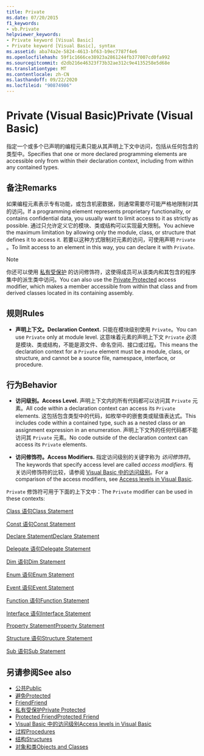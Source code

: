 ```yaml
---
title: Private
ms.date: 07/20/2015
f1_keywords:
- vb.Private
helpviewer_keywords:
- Private keyword [Visual Basic]
- Private keyword [Visual Basic], syntax
ms.assetid: aba74a2e-5824-4613-bf63-b9ec7787f4e6
ms.openlocfilehash: 59f1c1666ce38923a2861244fb377007cd0fa992
ms.sourcegitcommit: d2db216e46323f73b32ae312c9e4135258e5d68e
ms.translationtype: MT
ms.contentlocale: zh-CN
ms.lasthandoff: 09/22/2020
ms.locfileid: "90874986"
---
```

# <a name="private-visual-basic"></a><span data-ttu-id="7d983-102">Private (Visual Basic)</span><span class="sxs-lookup"><span data-stu-id="7d983-102">Private (Visual Basic)</span></span>

<span data-ttu-id="7d983-103">指定一个或多个已声明的编程元素只能从其声明上下文中访问，包括从任何包含的类型中。</span><span class="sxs-lookup"><span data-stu-id="7d983-103">Specifies that one or more declared programming elements are accessible only from within their declaration context, including from within any contained types.</span></span>  
  
## <a name="remarks"></a><span data-ttu-id="7d983-104">备注</span><span class="sxs-lookup"><span data-stu-id="7d983-104">Remarks</span></span>  

 <span data-ttu-id="7d983-105">如果编程元素表示专有功能，或包含机密数据，则通常需要尽可能严格地限制对其的访问。</span><span class="sxs-lookup"><span data-stu-id="7d983-105">If a programming element represents proprietary functionality, or contains confidential data, you usually want to limit access to it as strictly as possible.</span></span> <span data-ttu-id="7d983-106">通过只允许定义它的模块、类或结构可以实现最大限制。</span><span class="sxs-lookup"><span data-stu-id="7d983-106">You achieve the maximum limitation by allowing only the module, class, or structure that defines it to access it.</span></span> <span data-ttu-id="7d983-107">若要以这种方式限制对元素的访问，可使用声明 `Private` 。</span><span class="sxs-lookup"><span data-stu-id="7d983-107">To limit access to an element in this way, you can declare it with `Private`.</span></span>  

> [!NOTE]
> <span data-ttu-id="7d983-108">你还可以使用 [私有受保护](private-protected.md) 的访问修饰符，这使得成员可从该类内和其包含的程序集中的派生类中访问。</span><span class="sxs-lookup"><span data-stu-id="7d983-108">You can also use the [Private Protected](private-protected.md) access modifier, which makes a member accessible from within that class and from derived classes located in its containing assembly.</span></span>

## <a name="rules"></a><span data-ttu-id="7d983-109">规则</span><span class="sxs-lookup"><span data-stu-id="7d983-109">Rules</span></span>  

- <span data-ttu-id="7d983-110">**声明上下文。**</span><span class="sxs-lookup"><span data-stu-id="7d983-110">**Declaration Context.**</span></span> <span data-ttu-id="7d983-111">只能在模块级别使用 `Private`。</span><span class="sxs-lookup"><span data-stu-id="7d983-111">You can use `Private` only at module level.</span></span> <span data-ttu-id="7d983-112">这意味着元素的声明上下文 `Private` 必须是模块、类或结构，不能是源文件、命名空间、接口或过程。</span><span class="sxs-lookup"><span data-stu-id="7d983-112">This means the declaration context for a `Private` element must be a module, class, or structure, and cannot be a source file, namespace, interface, or procedure.</span></span>  
  
## <a name="behavior"></a><span data-ttu-id="7d983-113">行为</span><span class="sxs-lookup"><span data-stu-id="7d983-113">Behavior</span></span>  
  
- <span data-ttu-id="7d983-114">**访问级别。**</span><span class="sxs-lookup"><span data-stu-id="7d983-114">**Access Level.**</span></span> <span data-ttu-id="7d983-115">声明上下文内的所有代码都可以访问其 `Private` 元素。</span><span class="sxs-lookup"><span data-stu-id="7d983-115">All code within a declaration context can access its `Private` elements.</span></span> <span data-ttu-id="7d983-116">这包括包含类型中的代码，如枚举中的嵌套类或赋值表达式。</span><span class="sxs-lookup"><span data-stu-id="7d983-116">This includes code within a contained type, such as a nested class or an assignment expression in an enumeration.</span></span> <span data-ttu-id="7d983-117">声明上下文外的任何代码都不能访问其 `Private` 元素。</span><span class="sxs-lookup"><span data-stu-id="7d983-117">No code outside of the declaration context can access its `Private` elements.</span></span>  
  
- <span data-ttu-id="7d983-118">**访问修饰符。**</span><span class="sxs-lookup"><span data-stu-id="7d983-118">**Access Modifiers.**</span></span> <span data-ttu-id="7d983-119">指定访问级别的关键字称为 *访问修饰符*。</span><span class="sxs-lookup"><span data-stu-id="7d983-119">The keywords that specify access level are called *access modifiers*.</span></span> <span data-ttu-id="7d983-120">有关访问修饰符的比较，请参阅 [Visual Basic 中的访问级别](../../programming-guide/language-features/declared-elements/access-levels.md)。</span><span class="sxs-lookup"><span data-stu-id="7d983-120">For a comparison of the access modifiers, see [Access levels in Visual Basic](../../programming-guide/language-features/declared-elements/access-levels.md).</span></span>  
  
 <span data-ttu-id="7d983-121">`Private` 修饰符可用于下面的上下文中：</span><span class="sxs-lookup"><span data-stu-id="7d983-121">The `Private` modifier can be used in these contexts:</span></span>  
  
 [<span data-ttu-id="7d983-122">Class 语句</span><span class="sxs-lookup"><span data-stu-id="7d983-122">Class Statement</span></span>](../statements/class-statement.md)  
  
 [<span data-ttu-id="7d983-123">Const 语句</span><span class="sxs-lookup"><span data-stu-id="7d983-123">Const Statement</span></span>](../statements/const-statement.md)  
  
 [<span data-ttu-id="7d983-124">Declare Statement</span><span class="sxs-lookup"><span data-stu-id="7d983-124">Declare Statement</span></span>](../statements/declare-statement.md)  
  
 [<span data-ttu-id="7d983-125">Delegate 语句</span><span class="sxs-lookup"><span data-stu-id="7d983-125">Delegate Statement</span></span>](../statements/delegate-statement.md)  
  
 [<span data-ttu-id="7d983-126">Dim 语句</span><span class="sxs-lookup"><span data-stu-id="7d983-126">Dim Statement</span></span>](../statements/dim-statement.md)  
  
 [<span data-ttu-id="7d983-127">Enum 语句</span><span class="sxs-lookup"><span data-stu-id="7d983-127">Enum Statement</span></span>](../statements/enum-statement.md)  
  
 [<span data-ttu-id="7d983-128">Event 语句</span><span class="sxs-lookup"><span data-stu-id="7d983-128">Event Statement</span></span>](../statements/event-statement.md)  
  
 [<span data-ttu-id="7d983-129">Function 语句</span><span class="sxs-lookup"><span data-stu-id="7d983-129">Function Statement</span></span>](../statements/function-statement.md)  
  
 [<span data-ttu-id="7d983-130">Interface 语句</span><span class="sxs-lookup"><span data-stu-id="7d983-130">Interface Statement</span></span>](../statements/interface-statement.md)  
  
 [<span data-ttu-id="7d983-131">Property Statement</span><span class="sxs-lookup"><span data-stu-id="7d983-131">Property Statement</span></span>](../statements/property-statement.md)  
  
 [<span data-ttu-id="7d983-132">Structure 语句</span><span class="sxs-lookup"><span data-stu-id="7d983-132">Structure Statement</span></span>](../statements/structure-statement.md)  
  
 [<span data-ttu-id="7d983-133">Sub 语句</span><span class="sxs-lookup"><span data-stu-id="7d983-133">Sub Statement</span></span>](../statements/sub-statement.md)  
  
## <a name="see-also"></a><span data-ttu-id="7d983-134">另请参阅</span><span class="sxs-lookup"><span data-stu-id="7d983-134">See also</span></span>

- [<span data-ttu-id="7d983-135">公共</span><span class="sxs-lookup"><span data-stu-id="7d983-135">Public</span></span>](public.md)
- [<span data-ttu-id="7d983-136">避免</span><span class="sxs-lookup"><span data-stu-id="7d983-136">Protected</span></span>](protected.md)
- [<span data-ttu-id="7d983-137">Friend</span><span class="sxs-lookup"><span data-stu-id="7d983-137">Friend</span></span>](friend.md)
- [<span data-ttu-id="7d983-138">私有受保护</span><span class="sxs-lookup"><span data-stu-id="7d983-138">Private Protected</span></span>](./private-protected.md)
- [<span data-ttu-id="7d983-139">Protected Friend</span><span class="sxs-lookup"><span data-stu-id="7d983-139">Protected Friend</span></span>](./protected-friend.md)
- [<span data-ttu-id="7d983-140">Visual Basic 中的访问级别</span><span class="sxs-lookup"><span data-stu-id="7d983-140">Access levels in Visual Basic</span></span>](../../programming-guide/language-features/declared-elements/access-levels.md)
- [<span data-ttu-id="7d983-141">过程</span><span class="sxs-lookup"><span data-stu-id="7d983-141">Procedures</span></span>](../../programming-guide/language-features/procedures/index.md)
- [<span data-ttu-id="7d983-142">结构</span><span class="sxs-lookup"><span data-stu-id="7d983-142">Structures</span></span>](../../programming-guide/language-features/data-types/structures.md)
- [<span data-ttu-id="7d983-143">对象和类</span><span class="sxs-lookup"><span data-stu-id="7d983-143">Objects and Classes</span></span>](../../programming-guide/language-features/objects-and-classes/index.md)
